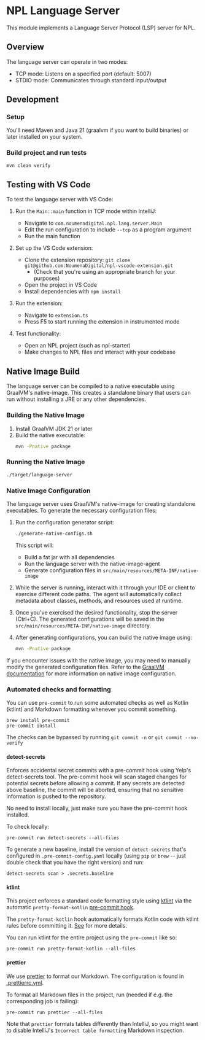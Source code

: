 # NPL Language Server

This module implements a Language Server Protocol (LSP) server for NPL.

## Overview

The language server can operate in two modes:

- TCP mode: Listens on a specified port (default: 5007)
- STDIO mode: Communicates through standard input/output

## Development

### Setup

You'll need Maven and Java 21 (graalvm if you want to build binaries) or later installed on your system.

### Build project and run tests

```bash
mvn clean verify
```

## Testing with VS Code

To test the language server with VS Code:

1. Run the `Main::main` function in TCP mode within IntelliJ:

   - Navigate to `com.noumenadigital.npl.lang.server.Main`
   - Edit the run configuration to include `--tcp` as a program argument
   - Run the main function

2. Set up the VS Code extension:

   - Clone the extension repository: `git clone git@github.com:NoumenaDigital/npl-vscode-extension.git`
     - (Check that you're using an appropriate branch for your purposes)
   - Open the project in VS Code
   - Install dependencies with `npm install`

3. Run the extension:

   - Navigate to `extension.ts`
   - Press F5 to start running the extension in instrumented mode

4. Test functionality:
   - Open an NPL project (such as npl-starter)
   - Make changes to NPL files and interact with your codebase

## Native Image Build

The language server can be compiled to a native executable using GraalVM's native-image. This creates a standalone
binary that users can run without installing a JRE or any other dependencies.

### Building the Native Image

1. Install GraalVM JDK 21 or later
2. Build the native executable:
   ```bash
   mvn -Pnative package
   ```

### Running the Native Image

```bash
./target/language-server
```

### Native Image Configuration

The language server uses GraalVM's native-image for creating standalone executables. To generate the necessary
configuration files:

1. Run the configuration generator script:

   ```bash
   ./generate-native-configs.sh
   ```

   This script will:

   - Build a fat jar with all dependencies
   - Run the language server with the native-image-agent
   - Generate configuration files in `src/main/resources/META-INF/native-image`

2. While the server is running, interact with it through your IDE or client to exercise different code paths. The agent
   will automatically collect metadata about classes, methods, and resources used at runtime.

3. Once you've exercised the desired functionality, stop the server (Ctrl+C). The generated configurations will be saved
   in the `src/main/resources/META-INF/native-image` directory.

4. After generating configurations, you can build the native image using:
   ```bash
   mvn -Pnative package
   ```

If you encounter issues with the native image, you may need to manually modify the generated configuration files. Refer
to the
[GraalVM documentation](https://www.graalvm.org/latest/reference-manual/native-image/metadata/AutomaticMetadataCollection/)
for more information on native image configuration.

### Automated checks and formatting

You can use `pre-commit` to run some automated checks as well as Kotlin (ktlint) and Markdown formatting whenever you
commit something.

```shell
brew install pre-commit
pre-commit install
```

The checks can be bypassed by running `git commit -n` or `git commit --no-verify`

#### detect-secrets

Enforces accidental secret commits with a pre-commit hook using Yelp's detect-secrets tool. The pre-commit hook will
scan staged changes for potential secrets before allowing a commit. If any secrets are detected above baseline, the
commit will be aborted, ensuring that no sensitive information is pushed to the repository.

No need to install locally, just make sure you have the pre-commit hook installed.

To check locally:

```shell
pre-commit run detect-secrets --all-files
```

To generate a new baseline, install the version of `detect-secrets` that's configured in `.pre-commit-config.yaml`
locally (using `pip` or `brew` -- just double check that you have the right version) and run:

```shell
detect-secrets scan > .secrets.baseline
```

#### ktlint

This project enforces a standard code formatting style using [ktlint](https://github.com/pinterest/ktlint) via the
automatic `pretty-format-kotlin` [pre-commit hook](https://github.com/macisamuele/language-formatters-pre-commit-hooks).

The `pretty-format-kotlin` hook automatically formats Kotlin code with ktlint rules before committing it.
[See](#automated-checks-and-markdown-formatting) for more details.

You can run ktlint for the entire project using the `pre-commit` like so:

```shell
pre-commit run pretty-format-kotlin --all-files
```

#### prettier

We use [prettier](https://prettier.io) to format our Markdown. The configuration is found in
[.prettierrc.yml](.prettierrc.yml).

To format all Markdown files in the project, run (needed if e.g. the corresponding job is failing):

```shell
pre-commit run prettier --all-files
```

Note that `prettier` formats tables differently than IntelliJ, so you might want to disable IntelliJ's
`Incorrect table formatting` Markdown inspection.
